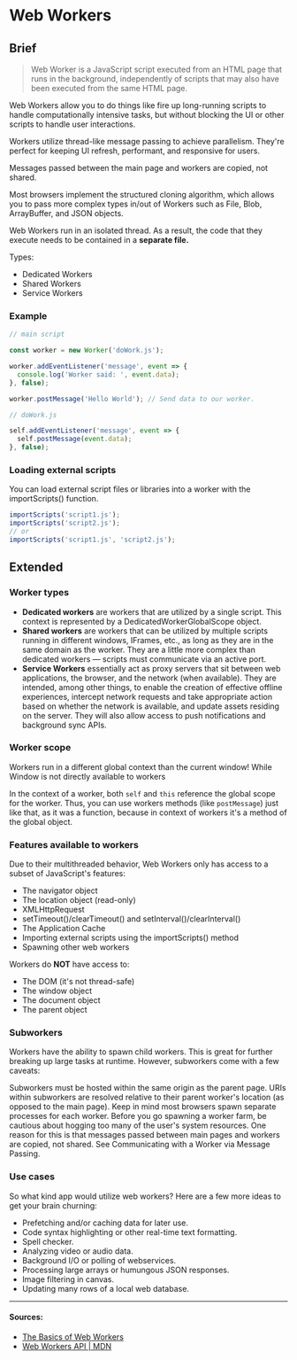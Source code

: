 # Web Workers

## Brief

> Web Worker is a JavaScript script executed from an HTML page that runs in the background, independently of scripts that may also have been executed from the same HTML page.

Web Workers allow you to do things like fire up long-running scripts to handle computationally intensive tasks, but without blocking the UI or other scripts to handle user interactions.

Workers utilize thread-like message passing to achieve parallelism. They're perfect for keeping  UI refresh, performant, and responsive for users.

Messages passed between the main page and workers are copied, not shared.

Most browsers implement the structured cloning algorithm, which allows you to pass more complex types in/out of Workers such as File, Blob, ArrayBuffer, and JSON objects.
 
Web Workers run in an isolated thread. As a result, the code that they execute needs to be contained in a __separate file.__

Types:
- Dedicated Workers
- Shared Workers
- Service Workers

### Example


```javascript
// main script

const worker = new Worker('doWork.js');

worker.addEventListener('message', event => {
  console.log('Worker said: ', event.data);
}, false);

worker.postMessage('Hello World'); // Send data to our worker.
```

```javascript
// doWork.js

self.addEventListener('message', event => {
  self.postMessage(event.data);
}, false);
```


### Loading external scripts

You can load external script files or libraries into a worker with the importScripts() function.

```javascript
importScripts('script1.js');
importScripts('script2.js');
// or
importScripts('script1.js', 'script2.js');
```

## Extended

### Worker types

- __Dedicated workers__ are workers that are utilized by a single script. This context is represented by a DedicatedWorkerGlobalScope object.
- __Shared workers__ are workers that can be utilized by multiple scripts running in different windows, IFrames, etc., as long as they are in the same domain as the worker. They are a little more complex than dedicated workers — scripts must communicate via an active port.
- __Service Workers__ essentially act as proxy servers that sit between web applications, the browser, and the network (when available). They are intended, among other things, to enable the creation of effective offline experiences, intercept network requests and take appropriate action based on whether the network is available, and update assets residing on the server. They will also allow access to push notifications and background sync APIs.

### Worker scope

Workers run in a different global context than the current window! While Window is not directly available to workers

In the context of a worker, both `self` and `this` reference the global scope for the worker. Thus, you can use workers methods (like `postMessage`) just like that, as it was a function, because in context of workers it's a method of the global object.

### Features available to workers

Due to their multithreaded behavior, Web Workers only has access to a subset of JavaScript's features:

- The navigator object
- The location object (read-only)
- XMLHttpRequest
- setTimeout()/clearTimeout() and setInterval()/clearInterval()
- The Application Cache
- Importing external scripts using the importScripts() method
- Spawning other web workers

Workers do __NOT__ have access to:

- The DOM (it's not thread-safe)
- The window object
- The document object
- The parent object

### Subworkers
Workers have the ability to spawn child workers. This is great for further breaking up large tasks at runtime. However, subworkers come with a few caveats:

Subworkers must be hosted within the same origin as the parent page.
URIs within subworkers are resolved relative to their parent worker's location (as opposed to the main page).
Keep in mind most browsers spawn separate processes for each worker. Before you go spawning a worker farm, be cautious about hogging too many of the user's system resources. One reason for this is that messages passed between main pages and workers are copied, not shared. See Communicating with a Worker via Message Passing.

### Use cases
So what kind app would utilize web workers? Here are a few more ideas to get your brain churning:

- Prefetching and/or caching data for later use.
- Code syntax highlighting or other real-time text formatting.
- Spell checker.
- Analyzing video or audio data.
- Background I/O or polling of webservices.
- Processing large arrays or humungous JSON responses.
- Image filtering in canvas.
- Updating many rows of a local web database.

---

#### Sources:

- [The Basics of Web Workers](https://web.dev/articles/workers-basics)
- [Web Workers API | MDN](https://developer.mozilla.org/en-US/docs/Web/API/Web_Workers_API)

